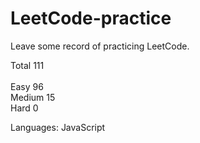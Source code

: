 # LeetCode-practice
Leave some record of practicing LeetCode.

Total 111
<br>
<br>
Easy 96 
<br>
Medium 15 
<br>
Hard 0 
 
Languages: JavaScript
